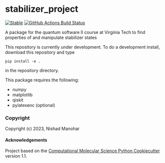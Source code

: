 stabilizer_project
==============================
[//]: # (Badges)
[![Stable](https://img.shields.io/badge/docs-stable-blue.svg)](https://nrmanohar.github.io/stabilizer_project/)
[![GitHub Actions Build Status](https://github.com/nrmanohar/stabilizer_project/workflows/CI/badge.svg)](https://github.com/nrmanohar/stabilizer_project/actions?query=workflow%3ACI)


A package for the quantum software II course at Virginia Tech to find properties of and manipulate stabilizer states

This repository is currently under development. To do a development install, download this repository and type

`pip install -e .`

in the repository directory.

This package requires the following:
  - numpy
  - matplotlib
  - qiskit
  - pylatexenc (optional)

### Copyright

Copyright (c) 2023, Nishad Manohar


#### Acknowledgements
 
Project based on the 
[Computational Molecular Science Python Cookiecutter](https://github.com/molssi/cookiecutter-cms) version 1.1.
